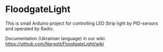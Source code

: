 # FloodgateLight
This is small Arduino project for controlling LED Strip light by PID-sersors and operated by Radio.

Documentation (Ukrainian language) in our wiki: https://github.com/Nargott/FloodgateLight/wiki
